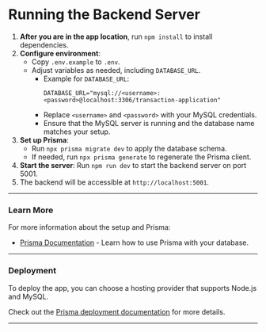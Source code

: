 # Running the Backend Server

1. **After you are in the app location**, run `npm install` to install dependencies.
2. **Configure environment**:
   - Copy `.env.example` to `.env`.
   - Adjust variables as needed, including `DATABASE_URL`.
     - Example for `DATABASE_URL`:
       ```
       DATABASE_URL="mysql://<username>:<password>@localhost:3306/transaction-application"
       ```
     - Replace `<username>` and `<password>` with your MySQL credentials.
     - Ensure that the MySQL server is running and the database name matches your setup.
3. **Set up Prisma**:
   - Run `npx prisma migrate dev` to apply the database schema.
   - If needed, run `npx prisma generate` to regenerate the Prisma client.
4. **Start the server**: Run `npm run dev` to start the backend server on port 5001.
5. The backend will be accessible at `http://localhost:5001`.

---

### Learn More

For more information about the setup and Prisma:

- [Prisma Documentation](https://www.prisma.io/docs) - Learn how to use Prisma with your database.

---

### Deployment

To deploy the app, you can choose a hosting provider that supports Node.js and MySQL.

Check out the [Prisma deployment documentation](https://www.prisma.io/docs/guides/hosting) for more details.

---
